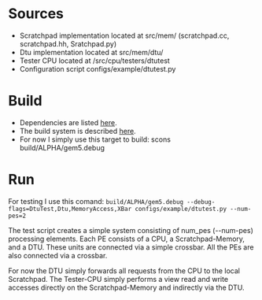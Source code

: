 Sources
=======

 * Scratchpad implementation located at src/mem/ (scratchpad.cc, scratchpad.hh,
   Sratchpad.py)
 * Dtu implementation located at src/mem/dtu/
 * Tester CPU located at /src/cpu/testers/dtutest
 * Configuration script configs/example/dtutest.py

Build
=====

 * Dependencies are listed [here](http://www.m5sim.org/Dependencies).
 * The build system is described [here](http://www.m5sim.org/Build_System).
 * For now I simply use this target to build: scons build/ALPHA/gem5.debug

Run
===

For testing I use this comand:
`build/ALPHA/gem5.debug --debug-flags=DtuTest,Dtu,MemoryAccess,XBar configs/example/dtutest.py --num-pes=2`

The test script creates a simple system consisting of num_pes (--num-pes)
processing elements. Each PE consists of a CPU, a Scratchpad-Memory, and a DTU.
These units are connected via a simple crossbar. All the PEs are also connected
via a crossbar.

For now the DTU simply forwards all requests from the CPU to the local
Scratchpad. The Tester-CPU simply performs a view read and write accesses
directly on the Scratchpad-Memory and indirectly via the DTU.
